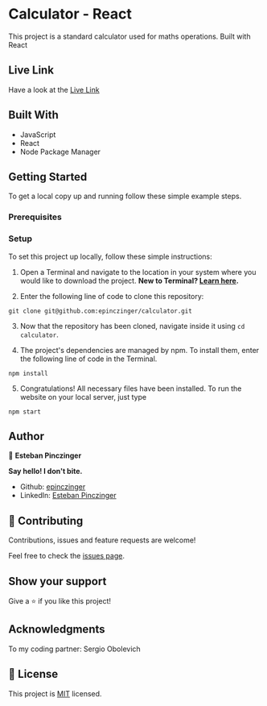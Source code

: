 # Calculator - React

This project is a standard calculator used for maths operations. Built with React


## Live Link

Have a look at the [Live Link](https://calculating.herokuapp.com/)

## Built With

- JavaScript
- React
- Node Package Manager

## Getting Started

To get a local copy up and running follow these simple example steps.

### Prerequisites

### Setup

To set this project up locally, follow these simple instructions:

1. Open a Terminal and navigate to the location in your system where you would like to download the project. **New to Terminal? [Learn here](https://www.freecodecamp.org/news/conquering-the-command-line-f85f5e46c07c/).**

2. Enter the following line of code to clone this repository:

`git clone git@github.com:epinczinger/calculator.git`

3. Now that the repository has been cloned, navigate inside it using `cd calculator`.

4. The project's dependencies are managed by npm. To install them, enter the following line of code in the Terminal.

`npm install`

5. Congratulations! All necessary files have been installed. To run the website on your local server, just type 

`npm start`

## Author

👤 **Esteban Pinczinger**

  **Say hello! I don't bite.**

- Github: [epinczinger](https://github.com/epinczinger)
- LinkedIn: [Esteban Pinczinger](https://www.linkedin.com/in/esteban-pinczinger)

## 🤝 Contributing

Contributions, issues and feature requests are welcome!

Feel free to check the [issues page](issues/).

## Show your support

Give a ⭐️ if you like this project!

## Acknowledgments

To my coding partner: Sergio Obolevich

## 📝 License

This project is [MIT](lic.url) licensed.